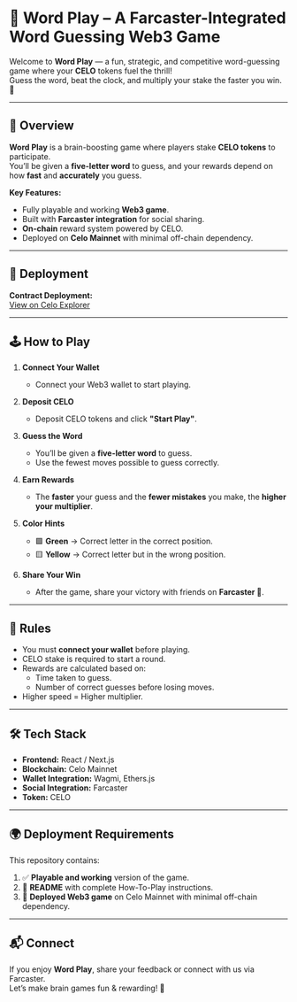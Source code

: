 # 🧠 Word Play – A Farcaster-Integrated Word Guessing Web3 Game

Welcome to **Word Play** — a fun, strategic, and competitive word-guessing game where your **CELO** tokens fuel the thrill!  
Guess the word, beat the clock, and multiply your stake the faster you win. 🚀

---

## 🎯 Overview

**Word Play** is a brain-boosting game where players stake **CELO tokens** to participate.  
You’ll be given a **five-letter word** to guess, and your rewards depend on how **fast** and **accurately** you guess.

**Key Features:**
- Fully playable and working **Web3 game**.
- Built with **Farcaster integration** for social sharing.
- **On-chain** reward system powered by CELO.
- Deployed on **Celo Mainnet** with minimal off-chain dependency.

---

## 🚀 Deployment

**Contract Deployment:**  
[View on Celo Explorer](https://celoscan.io/address/0x1daBC80337bF2d85d496c4eD9cE63a1b16Fbd539)

---

## 🕹 How to Play

1. **Connect Your Wallet**  
   - Connect your Web3 wallet to start playing.

2. **Deposit CELO**  
   - Deposit CELO tokens and click **"Start Play"**.

3. **Guess the Word**  
   - You’ll be given a **five-letter word** to guess.
   - Use the fewest moves possible to guess correctly.

4. **Earn Rewards**  
   - The **faster** your guess and the **fewer mistakes** you make, the **higher your multiplier**.

5. **Color Hints**  
   - 🟩 **Green** → Correct letter in the correct position.  
   - 🟨 **Yellow** → Correct letter but in the wrong position.  

6. **Share Your Win**  
   - After the game, share your victory with friends on **Farcaster 🚀**.

---

## 📜 Rules

- You must **connect your wallet** before playing.
- CELO stake is required to start a round.
- Rewards are calculated based on:
  - Time taken to guess.
  - Number of correct guesses before losing moves.
- Higher speed = Higher multiplier.

---

## 🛠 Tech Stack

- **Frontend:** React / Next.js
- **Blockchain:** Celo Mainnet
- **Wallet Integration:** Wagmi, Ethers.js
- **Social Integration:** Farcaster
- **Token:** CELO

---

## 🌍 Deployment Requirements

This repository contains:
1. ✅ **Playable and working** version of the game.
2. 📖 **README** with complete How-To-Play instructions.
3. 🔗 **Deployed Web3 game** on Celo Mainnet with minimal off-chain dependency.

---

## 📬 Connect

If you enjoy **Word Play**, share your feedback or connect with us via Farcaster.  
Let’s make brain games fun & rewarding! 🎉

